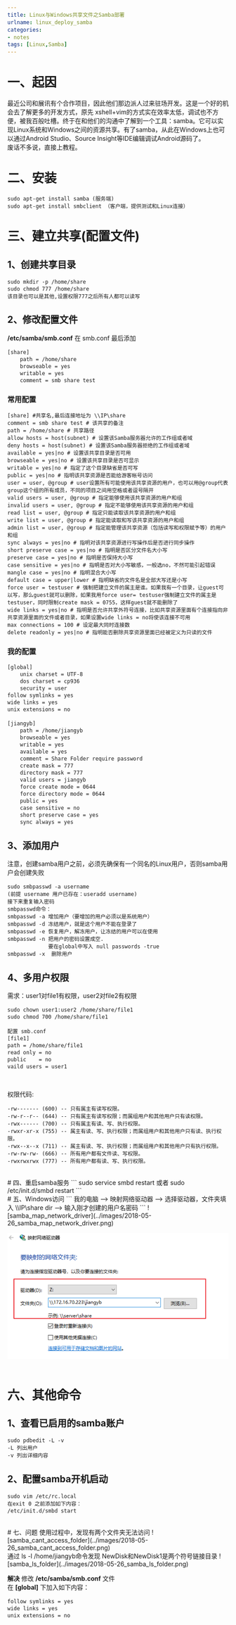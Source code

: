 ```yaml
---
title: Linux与Windows共享文件之Samba部署
urlname: linux_deploy_samba
categories:
- notes
tags: [Linux,Samba]
---
```


# 一、起因
最近公司和展讯有个合作项目，因此他们那边派人过来驻场开发。这是一个好的机会去了解更多的开发方式，原先 xshell+vim的方式实在效率太低，调试也不方便，被我百般吐槽。终于在和他们的沟通中了解到一个工具：samba。它可以实现Linux系统和Windows之间的资源共享。有了samba，从此在Windows上也可以通过Android Studio、Source Insight等IDE编辑调试Android源码了。  
废话不多说，直接上教程。

# 二、安装
```
sudo apt-get install samba (服务端)
sudo apt-get install smbclient （客户端，提供测试和Linux连接）
```
<!-- more -->
# 三、建立共享(配置文件)
## 1、创建共享目录
```
sudo mkdir -p /home/share
sudo chmod 777 /home/share
该目录也可以是其他,设置权限777之后所有人都可以读写
```
## 2、修改配置文件
**/etc/samba/smb.conf**
在 smb.conf 最后添加
```
[share]
	path = /home/share
	browseable = yes
	writable = yes
	comment = smb share test
```
### 常用配置
```
[share] #共享名,最后连接地址为 \\IP\share
comment = smb share test # 该共享的备注
path = /home/share # 共享路径
allow hosts = host(subnet) # 设置该Samba服务器允许的工作组或者域
deny hosts = host(subnet) # 设置该Samba服务器拒绝的工作组或者域
available = yes|no # 设置该共享目录是否可用
browseable = yes|no # 设置该共享目录是否可显示
writable = yes|no # 指定了这个目录缺省是否可写
public = yes|no # 指明该共享资源是否能给游客帐号访问
user = user, @group # user设置所有可能使用该共享资源的用户，也可以用@group代表group这个组的所有成员，不同的项目之间用空格或者逗号隔开
valid users = user, @group # 指定能够使用该共享资源的用户和组
invalid users = user, @group # 指定不能够使用该共享资源的用户和组
read list = user, @group # 指定只能读取该共享资源的用户和组
write list = user, @group # 指定能读取和写该共享资源的用户和组
admin list = user, @group # 指定能管理该共享资源（包括读写和权限赋予等）的用户和组
sync always = yes|no # 指明对该共享资源进行写操作后是否进行同步操作
short preserve case = yes|no # 指明是否区分文件名大小写
preserve case = yes|no # 指明是否保持大小写
case sensitive = yes|no # 指明是否对大小写敏感，一般选no，不然可能引起错误
mangle case = yes|no # 指明混合大小写
default case = upper|lower # 指明缺省的文件名是全部大写还是小写
force user = testuser # 强制把建立文件的属主是谁。如果我有一个目录，让guest可以写，那么guest就可以删除，如果我用force user= testuser强制建立文件的属主是testuser，同时限制create mask = 0755，这样guest就不能删除了
wide links = yes|no # 指明是否允许共享外符号连接，比如共享资源里面有个连接指向非共享资源里面的文件或者目录，如果设置wide links = no将使该连接不可用
max connections = 100 # 设定最大同时连接数
delete readonly = yes|no # 指明能否删除共享资源里面已经被定义为只读的文件
```
### 我的配置
```
[global]
	unix charset = UTF-8
	dos charset = cp936
	security = user
follow symlinks = yes
wide links = yes
unix extensions = no

[jiangyb]
	path = /home/jiangyb
	browseable = yes
	writable = yes
	available = yes
	comment = Share Folder require password
	create mask = 777
	directory mask = 777
	valid users = jiangyb
	force create mode = 0644
	force directory mode = 0644
	public = yes
	case sensitive = no
	short preserve case = yes
	sync always = yes
```
## 3、添加用户
注意，创建samba用户之前，必须先确保有一个同名的Linux用户，否则samba用户会创建失败
```
sudo smbpasswd -a username
(前提 username 用户已存在：useradd username)
接下来重复输入密码
smbpasswd命令：
smbpasswd -a 增加用户（要增加的用户必须以是系统用户）
smbpasswd -d 冻结用户，就是这个用户不能在登录了
smbpasswd -e 恢复用户，解冻用户，让冻结的用户可以在使用
smbpasswd -n 把用户的密码设置成空.
             要在global中写入 null passwords -true
smbpasswd -x  删除用户
```
## 4、多用户权限
需求：user1对file1有权限，user2对file2有权限
```
sudo chown user1:user2 /home/share/file1
sudo chmod 700 /home/share/file1

配置 smb.conf
[file1]
path = /home/share/file1
read only = no
public    = no
vaild users = user1
```
</br>

权限代码:
```
-rw------- (600) -- 只有属主有读写权限。
-rw-r--r-- (644) -- 只有属主有读写权限；而属组用户和其他用户只有读权限。
-rwx------ (700) -- 只有属主有读、写、执行权限。
-rwxr-xr-x (755) -- 属主有读、写、执行权限；而属组用户和其他用户只有读、执行权限。
-rwx--x--x (711) -- 属主有读、写、执行权限；而属组用户和其他用户只有执行权限。
-rw-rw-rw- (666) -- 所有用户都有文件读、写权限。
-rwxrwxrwx (777) -- 所有用户都有读、写、执行权限。
```
</br>
# 四、重启samba服务
```
sudo service smbd restart
或者
sudo /etc/init.d/smbd restart
```
</br>
# 五、Windows访问
```
我的电脑 --> 映射网络驱动器 --> 选择驱动器，文件夹填入 \\IP\share dir
--> 输入刚才创建的用户名密码
```
![samba_map_network_driver](../images/2018-05-26_samba_map_network_driver.png)  

![samba_map_network_driver](../images/2018-05-26_samba_map_network_folder.png)  
</br>
# 六、其他命令
## 1、查看已启用的samba账户
```
sudo pdbedit -L -v
-L 列出用户
-v 列出详细内容
```
## 2、配置samba开机启动
```
sudo vim /etc/rc.local
在exit 0 之前添加如下内容：
/etc/init.d/smbd start
```
</br>
# 七、问题
使用过程中，发现有两个文件夹无法访问
![samba_cant_access_folder](../images/2018-05-26_samba_cant_access_folder.png)  
</br>
通过 ls -l /home/jiangyb命令发现 NewDisk和NewDisk1是两个符号链接目录  
![samba_ls_folder](../images/2018-05-26_samba_ls_folder.png)

**解决**
修改 **/etc/samba/smb.conf** 文件  
在 **[global]** 下加入如下内容：
```
follow symlinks = yes  
wide links = yes  
unix extensions = no
```
